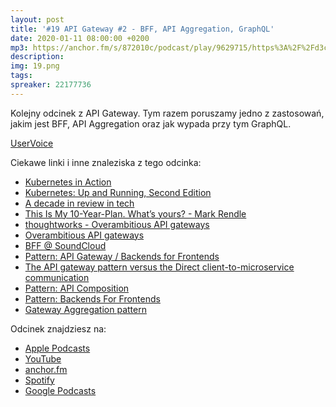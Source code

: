 ```yaml
---
layout: post
title: '#19 API Gateway #2 - BFF, API Aggregation, GraphQL'
date: 2020-01-11 08:00:00 +0200
mp3: https://anchor.fm/s/872010c/podcast/play/9629715/https%3A%2F%2Fd3ctxlq1ktw2nl.cloudfront.net%2Fproduction%2F2020-0-11%2F43029678-44100-1-59d0d07b5cbb9.mp3
description: 
img: 19.png
tags: 
spreaker: 22177736
---
```

Kolejny odcinek z API Gateway. Tym razem poruszamy jedno z zastosowań, jakim jest BFF, API Aggregation oraz jak wypada przy tym GraphQL.

[UserVoice](https://github.com/patoarchitekci/uservoice/issues)

Ciekawe linki i inne znaleziska z tego odcinka:

- [Kubernetes in Action ](https://www.manning.com/books/kubernetes-in-action)
- [Kubernetes: Up and Running, Second Edition](https://azure.microsoft.com/pl-pl/resources/kubernetes-up-and-running/)
- [A decade in review in tech](https://medium.com/@copyconstruct/a-decade-in-review-in-tech-1cde76c9b43c)
- [This Is My 10-Year-Plan. What’s yours? - Mark Rendle](https://vimeo.com/207272498)
- [thoughtworks - Overambitious API gateways](https://www.thoughtworks.com/radar/platforms/overambitious-api-gateways)
- [Overambitious API gateways](https://sookocheff.com/post/api/overambitious-api-gateways/)
- [BFF @ SoundCloud](https://www.thoughtworks.com/insights/blog/bff-soundcloud)
- [Pattern: API Gateway / Backends for Frontends](https://microservices.io/patterns/apigateway.html)
- [The API gateway pattern versus the Direct client-to-microservice communication](https://docs.microsoft.com/en-us/dotnet/architecture/microservices/architect-microservice-container-applications/direct-client-to-microservice-communication-versus-the-api-gateway-pattern)
- [Pattern: API Composition](https://microservices.io/patterns/data/api-composition.html)
- [Pattern: Backends For Frontends](https://samnewman.io/patterns/architectural/bff/)
- [Gateway Aggregation pattern](https://docs.microsoft.com/en-us/azure/architecture/patterns/gateway-aggregation)


Odcinek znajdziesz na:

- [Apple Podcasts](https://podcasts.apple.com/us/podcast/api-gateway-2-bff-api-aggregation-graphql/id1477067604?i=1000462219096)
- [YouTube](https://www.youtube.com/watch?v=A6vvUdVZyps)
- [anchor.fm](https://anchor.fm/patoarchitekciio/episodes/API-Gateway-2---BFF--API-Aggregation--GraphQL-ea4cij)
- [Spotify](https://open.spotify.com/episode/5F4FtPfSsPI0D0lmnIWlTx)
- [Google Podcasts](https://podcasts.google.com/?feed=aHR0cHM6Ly9hbmNob3IuZm0vcy84NzIwMTBjL3BvZGNhc3QvcnNz&episode=NWQzNzdjNGItMzdmZC00ZjU3LTk3NjItMDA4YjhhZGI1N2My)
